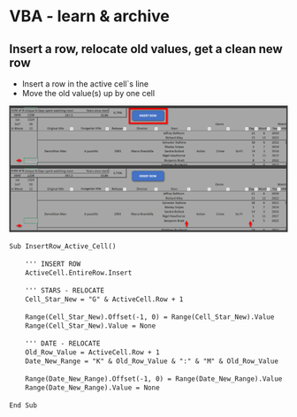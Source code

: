 # VBA - learn & archive

## Insert a row, relocate old values, get a clean new row
- Insert a row in the active cell`s line
- Move the old value(s) up by one cell

<div align="center">
    <img src="docs/insert_row.png" </img> 
</div>

```
Sub InsertRow_Active_Cell()
    
    ''' INSERT ROW
    ActiveCell.EntireRow.Insert

    ''' STARS - RELOCATE
    Cell_Star_New = "G" & ActiveCell.Row + 1

    Range(Cell_Star_New).Offset(-1, 0) = Range(Cell_Star_New).Value
    Range(Cell_Star_New).Value = None

    ''' DATE - RELOCATE
    Old_Row_Value = ActiveCell.Row + 1
    Date_New_Range = "K" & Old_Row_Value & ":" & "M" & Old_Row_Value

    Range(Date_New_Range).Offset(-1, 0) = Range(Date_New_Range).Value
    Range(Date_New_Range).Value = None
    
End Sub
```



